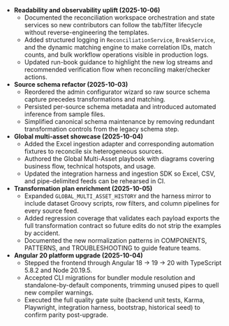 - **Readability and observability uplift (2025-10-06)**
  - Documented the reconciliation workspace orchestration and state services so new contributors can follow the tab/filter lifecycle without reverse-engineering the templates.
  - Added structured logging in `ReconciliationService`, `BreakService`, and the dynamic matching engine to make correlation IDs, match counts, and bulk workflow operations visible in production logs.
  - Updated run-book guidance to highlight the new log streams and recommended verification flow when reconciling maker/checker actions.
- **Source schema refactor (2025-10-03)**
  - Reordered the admin configurator wizard so raw source schema capture precedes transformations and matching.
  - Persisted per-source schema metadata and introduced automated inference from sample files.
  - Simplified canonical schema maintenance by removing redundant transformation controls from the legacy schema step.
- **Global multi-asset showcase (2025-10-04)**
  - Added the Excel ingestion adapter and corresponding automation fixtures to reconcile six heterogeneous sources.
  - Authored the Global Multi-Asset playbook with diagrams covering business flow, technical hotspots, and usage.
  - Updated the integration harness and ingestion SDK so Excel, CSV, and pipe-delimited feeds can be rehearsed in CI.
- **Transformation plan enrichment (2025-10-05)**
  - Expanded `GLOBAL_MULTI_ASSET_HISTORY` and the harness mirror to include dataset Groovy scripts, row filters, and
    column pipelines for every source feed.
  - Added regression coverage that validates each payload exports the full transformation contract so future edits do
    not strip the examples by accident.
  - Documented the new normalization patterns in COMPONENTS, PATTERNS, and TROUBLESHOOTING to guide feature teams.
- **Angular 20 platform upgrade (2025-10-04)**
  - Stepped the frontend through Angular 18 → 19 → 20 with TypeScript 5.8.2 and Node 20.19.5.
  - Accepted CLI migrations for bundler module resolution and standalone-by-default components, trimming unused pipes to quell new compiler warnings.
  - Executed the full quality gate suite (backend unit tests, Karma, Playwright, integration harness, bootstrap, historical seed) to confirm parity post-upgrade.
